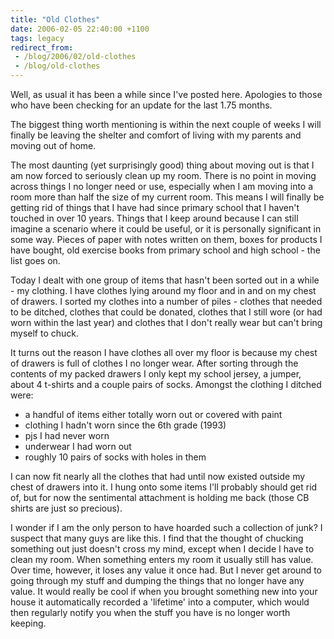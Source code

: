 ```yaml
---
title: "Old Clothes"
date: 2006-02-05 22:40:00 +1100
tags: legacy
redirect_from:
 - /blog/2006/02/old-clothes
 - /blog/old-clothes
---
```


Well, as usual it has been a while since I've posted here. Apologies to those who have been checking for an update for the last 1.75 months.

The biggest thing worth mentioning is within the next couple of weeks I will finally be leaving the shelter and comfort of living with my parents and moving out of home.

The most daunting (yet surprisingly good) thing about moving out is that I am now forced to seriously clean up my room. There is no point in moving across things I no longer need or use, especially when I am moving into a room more than half the size of my current room. This means I will finally be getting rid of things that I have had since primary school that I haven't touched in over 10 years. Things that I keep around because I can still imagine a scenario where it could be useful, or it is personally significant in some way. Pieces of paper with notes written on them, boxes for products I have bought, old exercise books from primary school and high school - the list goes on.

Today I dealt with one group of items that hasn't been sorted out in a while - my clothing. I have clothes lying around my floor and in and on my chest of drawers. I sorted my clothes into a number of piles - clothes that needed to be ditched, clothes that could be donated, clothes that I still wore (or had worn within the last year) and clothes that I don't really wear but can't bring myself to chuck.

It turns out the reason I have clothes all over my floor is because my chest of drawers is full of clothes I no longer wear. After sorting through the contents of my packed drawers I only kept my school jersey, a jumper, about 4 t-shirts and a couple pairs of socks. Amongst the clothing I ditched were:
<ul><li>a handful of items either totally worn out or covered with paint</li><li>clothing I hadn't worn since the 6th grade (1993)</li><li>pjs I had never worn</li><li>underwear I had worn out</li><li>roughly 10 pairs of socks with holes in them</li></ul>

I can now fit nearly all the clothes that had until now existed outside my chest of drawers into it. I hung onto some items I'll probably should get rid of, but for now the sentimental attachment is holding me back (those CB shirts are just so precious).

I wonder if I am the only person to have hoarded such a collection of junk? I suspect that many guys are like this. I find that the thought of chucking something out just doesn't cross my mind, except when I decide I have to clean my room. When something enters my room it usually still has value. Over time, however, it loses any value it once had. But I never get around to going through my stuff and dumping the things that no longer have any value. It would really be cool if when you brought something new into your house it automatically recorded a 'lifetime' into a computer, which would then regularly notify you when the stuff you have is no longer worth keeping.
